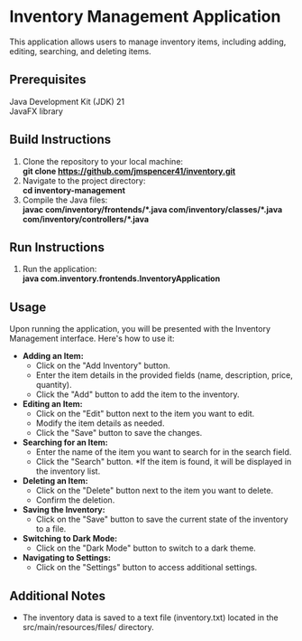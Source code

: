 # Inventory Management Application #
This application allows users to manage inventory items, including adding, editing, searching, and deleting items.

## Prerequisites ##
Java Development Kit (JDK) 21    
JavaFX library  
## Build Instructions ##
1. Clone the repository to your local machine:  
**git clone https://github.com/jmspencer41/inventory.git**
2. Navigate to the project directory:  
**cd inventory-management**
3. Compile the Java files:  
**javac com/inventory/frontends/\*.java com/inventory/classes/\*.java com/inventory/controllers/*.java**
## Run Instructions ##
1. Run the application:  
**java com.inventory.frontends.InventoryApplication**
## Usage ##
Upon running the application, you will be presented with the Inventory Management interface. Here's how to use it:  

* **Adding an Item:**  
  * Click on the "Add Inventory" button.
  * Enter the item details in the provided fields (name, description, price, quantity).
  * Click the "Add" button to add the item to the inventory.
* **Editing an Item:**  
  * Click on the "Edit" button next to the item you want to edit.
  * Modify the item details as needed.
  * Click the "Save" button to save the changes.
* **Searching for an Item:**  
  * Enter the name of the item you want to search for in the search field.
  * Click the "Search" button.
  *If the item is found, it will be displayed in the inventory list.
* **Deleting an Item:**  
  * Click on the "Delete" button next to the item you want to delete.
  * Confirm the deletion.
* **Saving the Inventory:**  
  * Click on the "Save" button to save the current state of the inventory to a file.
* **Switching to Dark Mode:**  
  * Click on the "Dark Mode" button to switch to a dark theme.
* **Navigating to Settings:**  
  * Click on the "Settings" button to access additional settings.
## Additional Notes ##  
* The inventory data is saved to a text file (inventory.txt) located in the src/main/resources/files/ directory.

